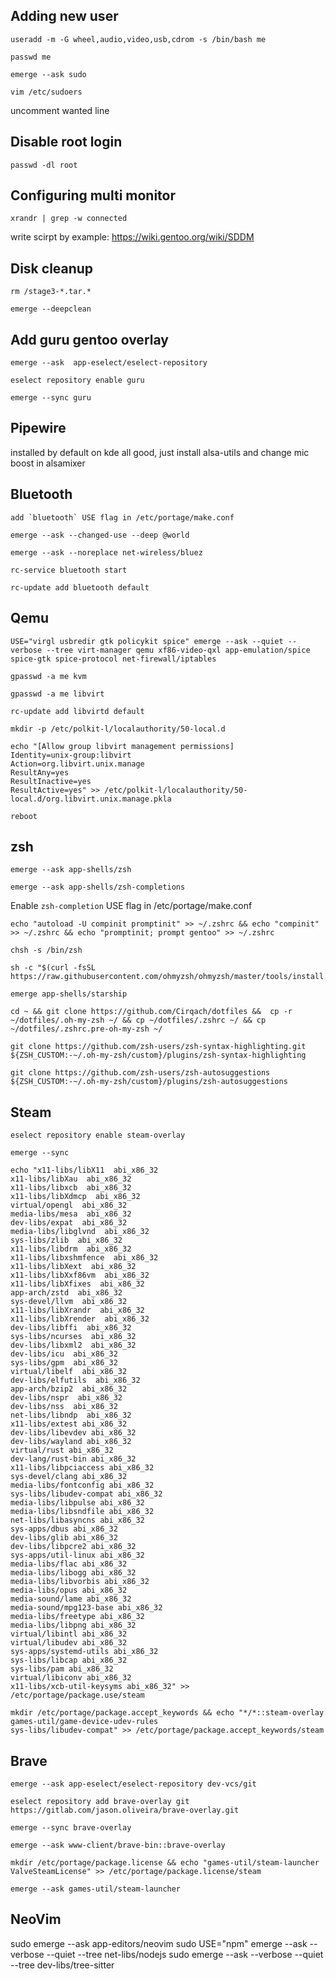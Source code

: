 ## Adding new user
```
useradd -m -G wheel,audio,video,usb,cdrom -s /bin/bash me
```
```
passwd me
```
```
emerge --ask sudo
```

```
vim /etc/sudoers
```
uncomment wanted line

## Disable root login
```
passwd -dl root
```
## Configuring multi monitor
```
xrandr | grep -w connected
```
write scirpt by example: https://wiki.gentoo.org/wiki/SDDM

## Disk cleanup
```
rm /stage3-*.tar.*
```
```
emerge --deepclean
```
## Add guru gentoo overlay
```
emerge --ask  app-eselect/eselect-repository
```
```
eselect repository enable guru
```
```
emerge --sync guru
```
## Pipewire
installed by default on kde
all good, just install alsa-utils and change mic boost in alsamixer

## Bluetooth

```
add `bluetooth` USE flag in /etc/portage/make.conf
```
```
emerge --ask --changed-use --deep @world
```
```
emerge --ask --noreplace net-wireless/bluez
```
```
rc-service bluetooth start
```
```
rc-update add bluetooth default
```

## Qemu
```
USE="virgl usbredir gtk policykit spice" emerge --ask --quiet --verbose --tree virt-manager qemu xf86-video-qxl app-emulation/spice spice-gtk spice-protocol net-firewall/iptables
```
```
gpasswd -a me kvm
```
```
gpasswd -a me libvirt
```
```
rc-update add libvirtd default
```
```
mkdir -p /etc/polkit-l/localauthority/50-local.d
```
```
echo "[Allow group libvirt management permissions]
Identity=unix-group:libvirt
Action=org.libvirt.unix.manage
ResultAny=yes
ResultInactive=yes
ResultActive=yes" >> /etc/polkit-l/localauthority/50-local.d/org.libvirt.unix.manage.pkla
```
```
reboot
```

## zsh
```
emerge --ask app-shells/zsh
```
```
emerge --ask app-shells/zsh-completions
```


Enable `zsh-completion` USE flag in /etc/portage/make.conf

```
echo "autoload -U compinit promptinit" >> ~/.zshrc && echo "compinit" >> ~/.zshrc && echo "promptinit; prompt gentoo" >> ~/.zshrc
```
```
chsh -s /bin/zsh
```
```
sh -c "$(curl -fsSL https://raw.githubusercontent.com/ohmyzsh/ohmyzsh/master/tools/install.sh)"
```
```
emerge app-shells/starship
```
```
cd ~ && git clone https://github.com/Cirqach/dotfiles &&  cp -r ~/dotfiles/.oh-my-zsh ~/ && cp ~/dotfiles/.zshrc ~/ && cp ~/dotfiles/.zshrc.pre-oh-my-zsh ~/ 
```
```
git clone https://github.com/zsh-users/zsh-syntax-highlighting.git ${ZSH_CUSTOM:-~/.oh-my-zsh/custom}/plugins/zsh-syntax-highlighting
```
```
git clone https://github.com/zsh-users/zsh-autosuggestions ${ZSH_CUSTOM:-~/.oh-my-zsh/custom}/plugins/zsh-autosuggestions
```

## Steam
```
eselect repository enable steam-overlay
```
```
emerge --sync
```
```
echo "x11-libs/libX11  abi_x86_32
x11-libs/libXau  abi_x86_32
x11-libs/libxcb  abi_x86_32
x11-libs/libXdmcp  abi_x86_32
virtual/opengl  abi_x86_32
media-libs/mesa  abi_x86_32
dev-libs/expat  abi_x86_32
media-libs/libglvnd  abi_x86_32
sys-libs/zlib  abi_x86_32
x11-libs/libdrm  abi_x86_32
x11-libs/libxshmfence  abi_x86_32
x11-libs/libXext  abi_x86_32
x11-libs/libXxf86vm  abi_x86_32
x11-libs/libXfixes  abi_x86_32
app-arch/zstd  abi_x86_32
sys-devel/llvm  abi_x86_32
x11-libs/libXrandr  abi_x86_32
x11-libs/libXrender  abi_x86_32
dev-libs/libffi  abi_x86_32
sys-libs/ncurses  abi_x86_32
dev-libs/libxml2  abi_x86_32
dev-libs/icu  abi_x86_32
sys-libs/gpm  abi_x86_32
virtual/libelf  abi_x86_32
dev-libs/elfutils  abi_x86_32
app-arch/bzip2  abi_x86_32
dev-libs/nspr  abi_x86_32
dev-libs/nss  abi_x86_32
net-libs/libndp  abi_x86_32
x11-libs/extest abi_x86_32
dev-libs/libevdev abi_x86_32
dev-libs/wayland abi_x86_32
virtual/rust abi_x86_32
dev-lang/rust-bin abi_x86_32
x11-libs/libpciaccess abi_x86_32
sys-devel/clang abi_x86_32
media-libs/fontconfig abi_x86_32
sys-libs/libudev-compat abi_x86_32
media-libs/libpulse abi_x86_32
media-libs/libsndfile abi_x86_32
net-libs/libasyncns abi_x86_32
sys-apps/dbus abi_x86_32
dev-libs/glib abi_x86_32
dev-libs/libpcre2 abi_x86_32
sys-apps/util-linux abi_x86_32
media-libs/flac abi_x86_32
media-libs/libogg abi_x86_32
media-libs/libvorbis abi_x86_32
media-libs/opus abi_x86_32
media-sound/lame abi_x86_32
media-sound/mpg123-base abi_x86_32
media-libs/freetype abi_x86_32
media-libs/libpng abi_x86_32
virtual/libintl abi_x86_32
virtual/libudev abi_x86_32
sys-apps/systemd-utils abi_x86_32
sys-libs/libcap abi_x86_32
sys-libs/pam abi_x86_32
virtual/libiconv abi_x86_32
x11-libs/xcb-util-keysyms abi_x86_32" >> /etc/portage/package.use/steam
```
```
mkdir /etc/portage/package.accept_keywords && echo "*/*::steam-overlay
games-util/game-device-udev-rules
sys-libs/libudev-compat" >> /etc/portage/package.accept_keywords/steam
```

## Brave
```
emerge --ask app-eselect/eselect-repository dev-vcs/git
```
```
eselect repository add brave-overlay git https://gitlab.com/jason.oliveira/brave-overlay.git
```
```
emerge --sync brave-overlay
```
```
emerge --ask www-client/brave-bin::brave-overlay
```

```
mkdir /etc/portage/package.license && echo "games-util/steam-launcher ValveSteamLicense" >> /etc/portage/package.license/steam
```
```
emerge --ask games-util/steam-launcher
```

## NeoVim

sudo emerge --ask app-editors/neovim
sudo USE="npm" emerge --ask --verbose --quiet --tree net-libs/nodejs
sudo emerge --ask --verbose --quiet --tree dev-libs/tree-sitter
